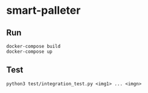 # smart-palleter

## Run

```
docker-compose build
docker-compose up
```

## Test

```
python3 test/integration_test.py <img1> ... <imgn>
```
